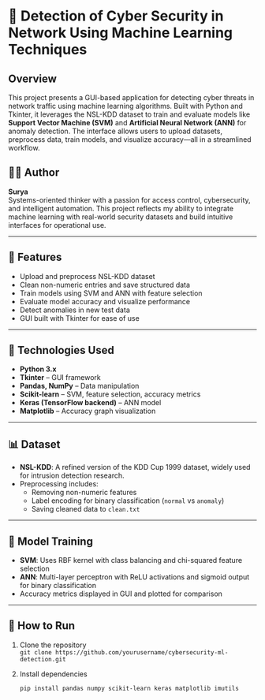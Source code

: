 # 🔐 Detection of Cyber Security in Network Using Machine Learning Techniques

## Overview
This project presents a GUI-based application for detecting cyber threats in network traffic using machine learning algorithms. Built with Python and Tkinter, it leverages the NSL-KDD dataset to train and evaluate models like **Support Vector Machine (SVM)** and **Artificial Neural Network (ANN)** for anomaly detection. The interface allows users to upload datasets, preprocess data, train models, and visualize accuracy—all in a streamlined workflow.

## 👨‍💻 Author
**Surya**  
Systems-oriented thinker with a passion for access control, cybersecurity, and intelligent automation. This project reflects my ability to integrate machine learning with real-world security datasets and build intuitive interfaces for operational use.

---

## 🚀 Features
- Upload and preprocess NSL-KDD dataset
- Clean non-numeric entries and save structured data
- Train models using SVM and ANN with feature selection
- Evaluate model accuracy and visualize performance
- Detect anomalies in new test data
- GUI built with Tkinter for ease of use

---

## 🧠 Technologies Used
- **Python 3.x**
- **Tkinter** – GUI framework
- **Pandas, NumPy** – Data manipulation
- **Scikit-learn** – SVM, feature selection, accuracy metrics
- **Keras (TensorFlow backend)** – ANN model
- **Matplotlib** – Accuracy graph visualization

---

## 📊 Dataset
- **NSL-KDD**: A refined version of the KDD Cup 1999 dataset, widely used for intrusion detection research.
- Preprocessing includes:
  - Removing non-numeric features
  - Label encoding for binary classification (`normal` vs `anomaly`)
  - Saving cleaned data to `clean.txt`

---

## 🧪 Model Training
- **SVM**: Uses RBF kernel with class balancing and chi-squared feature selection
- **ANN**: Multi-layer perceptron with ReLU activations and sigmoid output for binary classification
- Accuracy metrics displayed in GUI and plotted for comparison

---

## 📁 How to Run
1. Clone the repository  
   `git clone https://github.com/yourusername/cybersecurity-ml-detection.git`

2. Install dependencies  
   ```bash
   pip install pandas numpy scikit-learn keras matplotlib imutils
